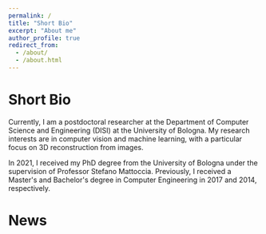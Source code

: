 ```yaml
---
permalink: /
title: "Short Bio"
excerpt: "About me"
author_profile: true
redirect_from: 
  - /about/
  - /about.html
---
```


Short Bio
======

Currently, I am a postdoctoral researcher at the Department of Computer Science and Engineering (DISI) at the University of Bologna. My research interests are in computer vision and machine learning, with a particular focus on 3D reconstruction from images.

In 2021, I received my PhD degree from the University of Bologna under the supervision of Professor Stefano Mattoccia. Previously, I received a Master's and Bachelor's degree in Computer Engineering in 2017 and 2014, respectively.

News
======
